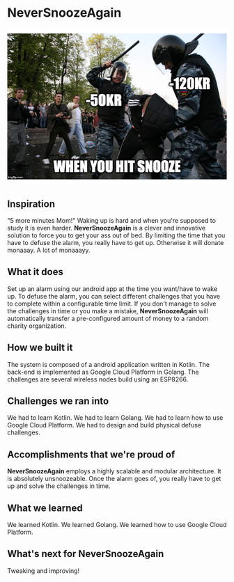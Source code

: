 # NeverSnoozeAgain


![meme](gallery.jpg)


## Inspiration
"5 more minutes Mom!" 
Waking up is hard and when you're supposed to study it is even harder.
**NeverSnoozeAgain** is a clever and innovative solution to force you to get your ass out of bed.
By limiting the time that you have to defuse the alarm, you really have to get up. 
Otherwise it will donate monaaay.
A lot of monaaayy.


## What it does
Set up an alarm using our android app at the time you want/have to wake up. 
To defuse the alarm, you can select different challenges that you have to complete within a configurable time limit.
If you don't manage to solve the challenges in time or you make a mistake, **NeverSnoozeAgain** will automatically transfer a pre-configured amount of money to a random charity organization.

## How we built it
The system is composed of a android application written in Kotlin.
The back-end is implemented as Google Cloud Platform in Golang.
The challenges are several wireless nodes build using an ESP8266.

## Challenges we ran into
We had to learn Kotlin.
We had to learn Golang.
We had to learn how to use Google Cloud Platform.
We had to design and build physical defuse challenges.

## Accomplishments that we're proud of
**NeverSnoozeAgain** employs a highly scalable and modular architecture.
It is absolutely unsnoozeable. Once the alarm goes of, you really have to get up and solve the challenges in time.


## What we learned
We learned Kotlin.
We learned Golang.
We learned how to use Google Cloud Platform.

## What's next for NeverSnoozeAgain
Tweaking and improving!




